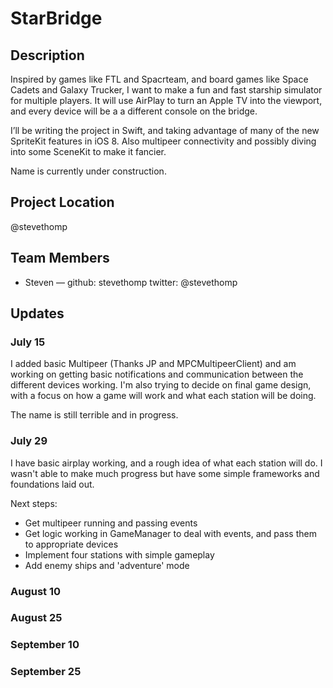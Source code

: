 # StarBridge

## Description

Inspired by games like FTL and Spacrteam, and board games like Space Cadets and Galaxy Trucker, I want to make a fun and fast starship simulator for multiple players. It will use AirPlay to turn an Apple TV into the viewport, and every device will be a a different console on the bridge.

I’ll be writing the project in Swift, and taking advantage of many of the new SpriteKit features in iOS 8. Also multipeer connectivity and possibly diving into some SceneKit to make it fancier.

Name is currently under construction.

## Project Location

@stevethomp

## Team Members

- Steven — github: stevethomp twitter: @stevethomp


## Updates


### July 15
I added basic Multipeer (Thanks JP and MPCMultipeerClient) and am working on getting basic notifications and communication between the different devices working. I'm also trying to decide on final game design, with a focus on how a game will work and what each station will be doing.

The name is still terrible and in progress.

### July 29
I have basic airplay working, and a rough idea of what each station will do. I wasn't able to make much progress but have some simple frameworks and foundations laid out.

Next steps:
- Get multipeer running and passing events
- Get logic working in GameManager to deal with events, and pass them to appropriate devices
- Implement four stations with simple gameplay
- Add enemy ships and 'adventure' mode

### August 10

### August 25

### September 10

### September 25